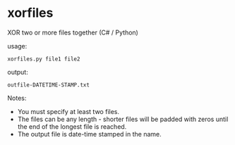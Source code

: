 # xorfiles
XOR two or more files together (C# / Python)

usage:
```
xorfiles.py file1 file2 
```
output:
```
outfile-DATETIME-STAMP.txt
```

Notes:
- You must specify at least two files.
- The files can be any length - shorter files will be padded with zeros until the end of the longest file is reached.
- The output file is date-time stamped in the name.

